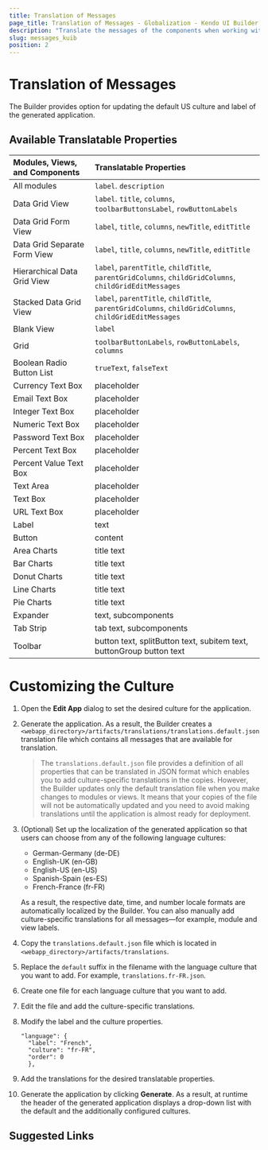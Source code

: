 ```yaml
---
title: Translation of Messages
page_title: Translation of Messages - Globalization - Kendo UI Builder
description: "Translate the messages of the components when working with the Kendo UI Builder."
slug: messages_kuib
position: 2
---
```


# Translation of Messages

The Builder provides option for updating the default US culture and label of the generated application.

## Available Translatable Properties   

|Modules, Views, and Components         |Translatable Properties        
|:---                                   |:---                           
|All modules                            |`label`. `description`         
|Data Grid View                         |`label`. `title`, `columns`, `toolbarButtonsLabel`, `rowButtonLabels`  
|Data Grid Form View                    |`label`, `title`, `columns`, `newTitle`, `editTitle`     
|Data Grid Separate Form View           |`label`, `title`, `columns`, `newTitle`, `editTitle`        
|Hierarchical Data Grid View            |`label`, `parentTitle`, `childTitle`, `parentGridColumns`, `childGridColumns`, `childGridEditMessages`         
|Stacked Data Grid View                 |`label`, `parentTitle`, `childTitle`, `parentGridColumns`, `childGridColumns`, `childGridEditMessages`        
|Blank View                             |`label`        
|Grid                                   |`toolbarButtonLabels`, `rowButtonLabels`, `columns`         
|Boolean Radio Button List              |`trueText`, `falseText`         
|Currency Text Box                      |placeholder         
|Email Text Box                         |placeholder         
|Integer Text Box                       |placeholder         
|Numeric Text Box                       |placeholder         
|Password Text Box                      |placeholder         
|Percent Text Box                       |placeholder         
|Percent Value Text Box                 |placeholder         
|Text Area                              |placeholder         
|Text Box                               |placeholder         
|URL Text Box                           |placeholder         
|Label                                  |text         
|Button                                 |content         
|Area Charts                            |title text         
|Bar Charts                             |title text         
|Donut Charts                           |title text         
|Line Charts                            |title text         
|Pie Charts                             |title text        
|Expander                               |text, subcomponents         
|Tab Strip                              |tab text, subcomponents           
|Toolbar                                |button text, splitButton text, subitem text, buttonGroup button text         

# Customizing the Culture  

1. Open the **Edit App** dialog to set the desired culture for the application.
1. Generate the application. As a result, the Builder creates a `<webapp_directory>/artifacts/translations/translations.default.json` translation file which contains all messages that are available for translation.

    > The `translations.default.json` file provides a definition of all properties that can be translated in JSON format which enables you to add culture-specific translations in the copies. However, the Builder updates only the default translation file when you make changes to modules or views. It means that your copies of the file will not be automatically updated and you need to avoid making translations until the application is almost ready for deployment.

1. (Optional) Set up the localization of the generated application so that users can choose from any of the following language cultures:

    * German-Germany (de-DE)
    * English-UK (en-GB)
    * English-US (en-US)
    * Spanish-Spain (es-ES)
    * French-France (fr-FR)

    As a result, the respective date, time, and number locale formats are automatically localized by the Builder. You can also manually add culture-specific translations for all messages&mdash;for example, module and view labels.

1. Copy the `translations.default.json` file which is located in `<webapp_directory>/artifacts/translations`.
1. Replace the `default` suffix in the filename with the language culture that you want to add. For example, `translations.fr-FR.json`.
1. Create one file for each language culture that you want to add.
1. Edit the file and add the culture-specific translations.
1. Modify the label and the culture properties.

    ```
    "language": {
      "label": "French",
      "culture": "fr-FR",
      "order": 0
      },
    ```
1. Add the translations for the desired translatable properties.
1. Generate the application by clicking **Generate**. As a result, at runtime the header of the generated application displays a drop-down list with the default and the additionally configured cultures.

## Suggested Links
